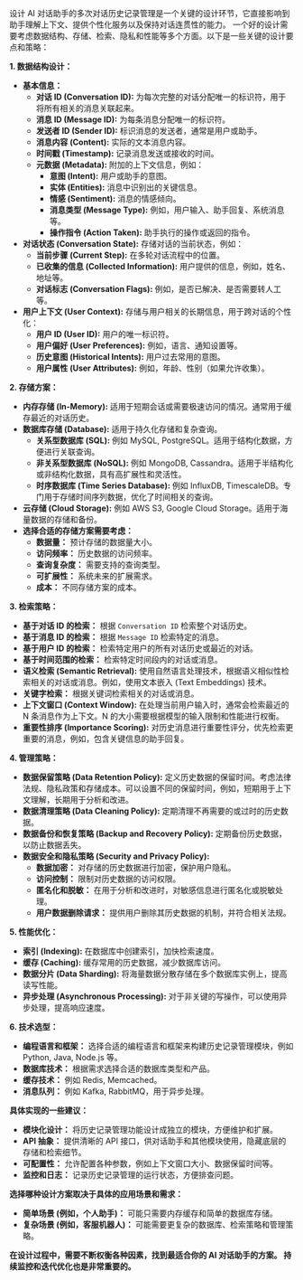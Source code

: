 设计 AI 对话助手的多次对话历史记录管理是一个关键的设计环节，它直接影响到助手理解上下文、提供个性化服务以及保持对话连贯性的能力。  一个好的设计需要考虑数据结构、存储、检索、隐私和性能等多个方面。以下是一些关键的设计要点和策略：

**1. 数据结构设计：**

* **基本信息：**
    * **对话 ID (Conversation ID):**  为每次完整的对话分配唯一的标识符，用于将所有相关的消息关联起来。
    * **消息 ID (Message ID):**  为每条消息分配唯一的标识符。
    * **发送者 ID (Sender ID):**  标识消息的发送者，通常是用户或助手。
    * **消息内容 (Content):**  实际的文本消息内容。
    * **时间戳 (Timestamp):**  记录消息发送或接收的时间。
    * **元数据 (Metadata):**  附加的上下文信息，例如：
        * **意图 (Intent):**  用户或助手的意图。
        * **实体 (Entities):**  消息中识别出的关键信息。
        * **情感 (Sentiment):**  消息的情感倾向。
        * **消息类型 (Message Type):**  例如，用户输入、助手回复、系统消息等。
        * **操作指令 (Action Taken):** 助手执行的操作或返回的指令。
* **对话状态 (Conversation State):**  存储对话的当前状态，例如：
    * **当前步骤 (Current Step):** 在多轮对话流程中的位置。
    * **已收集的信息 (Collected Information):**  用户提供的信息，例如，姓名、地址等。
    * **对话标志 (Conversation Flags):**  例如，是否已解决、是否需要转人工等。
* **用户上下文 (User Context):**  存储与用户相关的长期信息，用于跨对话的个性化：
    * **用户 ID (User ID):**  用户的唯一标识符。
    * **用户偏好 (User Preferences):**  例如，语言、通知设置等。
    * **历史意图 (Historical Intents):**  用户过去常用的意图。
    * **用户属性 (User Attributes):**  例如，年龄、性别（如果允许收集）。

**2. 存储方案：**

* **内存存储 (In-Memory):**  适用于短期会话或需要极速访问的情况。通常用于缓存最近的对话历史。
* **数据库存储 (Database):**  适用于持久化存储和复杂查询。
    * **关系型数据库 (SQL):**  例如 MySQL, PostgreSQL。适用于结构化数据，方便进行关联查询。
    * **非关系型数据库 (NoSQL):**  例如 MongoDB, Cassandra。适用于半结构化或非结构化数据，具有高扩展性和灵活性。
    * **时序数据库 (Time Series Database):**  例如 InfluxDB, TimescaleDB。专门用于存储时间序列数据，优化了时间相关的查询。
* **云存储 (Cloud Storage):**  例如 AWS S3, Google Cloud Storage。适用于海量数据的存储和备份。
* **选择合适的存储方案需要考虑：**
    * **数据量：**  预计存储的数据量大小。
    * **访问频率：**  历史数据的访问频率。
    * **查询复杂度：**  需要支持的查询类型。
    * **可扩展性：**  系统未来的扩展需求。
    * **成本：**  不同存储方案的成本。

**3. 检索策略：**

* **基于对话 ID 的检索：**  根据 `Conversation ID` 检索整个对话历史。
* **基于消息 ID 的检索：**  根据 `Message ID` 检索特定的消息。
* **基于用户 ID 的检索：**  检索特定用户的所有对话历史或最近的对话。
* **基于时间范围的检索：**  检索特定时间段内的对话或消息。
* **语义检索 (Semantic Retrieval):**  使用自然语言处理技术，根据语义相似性检索相关的对话或消息。例如，使用文本嵌入 (Text Embeddings) 技术。
* **关键字检索：**  根据关键词检索相关的对话或消息。
* **上下文窗口 (Context Window):**  在处理当前用户输入时，通常会检索最近的 N 条消息作为上下文。N 的大小需要根据模型的输入限制和性能进行权衡。
* **重要性排序 (Importance Scoring):**  对历史消息进行重要性评分，优先检索更重要的消息，例如，包含关键信息的助手回复。

**4. 管理策略：**

* **数据保留策略 (Data Retention Policy):**  定义历史数据的保留时间。考虑法律法规、隐私政策和存储成本。可以设置不同的保留时间，例如，短期用于上下文理解，长期用于分析和改进。
* **数据清理策略 (Data Cleaning Policy):**  定期清理不再需要的或过时的历史数据。
* **数据备份和恢复策略 (Backup and Recovery Policy):**  定期备份历史数据，以防止数据丢失。
* **数据安全和隐私策略 (Security and Privacy Policy):**
    * **数据加密：**  对存储的历史数据进行加密，保护用户隐私。
    * **访问控制：**  限制对历史数据的访问权限。
    * **匿名化和脱敏：**  在用于分析和改进时，对敏感信息进行匿名化或脱敏处理。
    * **用户数据删除请求：**  提供用户删除其历史数据的机制，并符合相关法规。

**5. 性能优化：**

* **索引 (Indexing):**  在数据库中创建索引，加快检索速度。
* **缓存 (Caching):**  缓存常用的历史数据，减少数据库访问。
* **数据分片 (Data Sharding):**  将海量数据分散存储在多个数据库实例上，提高读写性能。
* **异步处理 (Asynchronous Processing):**  对于非关键的写操作，可以使用异步处理，提高响应速度。

**6. 技术选型：**

* **编程语言和框架：**  选择合适的编程语言和框架来构建历史记录管理模块，例如 Python, Java, Node.js 等。
* **数据库技术：**  根据需求选择合适的数据库类型和产品。
* **缓存技术：**  例如 Redis, Memcached。
* **消息队列：**  例如 Kafka, RabbitMQ，用于异步处理。

**具体实现的一些建议：**

* **模块化设计：**  将历史记录管理功能设计成独立的模块，方便维护和扩展。
* **API 抽象：**  提供清晰的 API 接口，供对话助手和其他模块使用，隐藏底层的存储和检索细节。
* **可配置性：**  允许配置各种参数，例如上下文窗口大小、数据保留时间等。
* **监控和日志：**  记录历史记录管理的运行状态，方便排查问题。

**选择哪种设计方案取决于具体的应用场景和需求：**

* **简单场景 (例如，个人助手)：**  可能只需要内存缓存和简单的数据库存储。
* **复杂场景 (例如，客服机器人)：**  可能需要更复杂的数据库、检索策略和管理策略。

**在设计过程中，需要不断权衡各种因素，找到最适合你的 AI 对话助手的方案。 持续监控和迭代优化也是非常重要的。**
